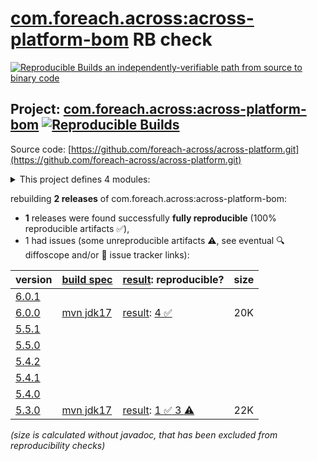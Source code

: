 [com.foreach.across:across-platform-bom](https://central.sonatype.com/artifact/com.foreach.across/across-platform-bom/versions) RB check
=======

[![Reproducible Builds](https://reproducible-builds.org/images/logos/rb.svg) an independently-verifiable path from source to binary code](https://reproducible-builds.org/)

## Project: [com.foreach.across:across-platform-bom](https://central.sonatype.com/artifact/com.foreach.across/across-platform-bom/versions) [![Reproducible Builds](https://img.shields.io/endpoint?url=https://raw.githubusercontent.com/jvm-repo-rebuild/reproducible-central/master/content/com/foreach/across/platform/badge.json)](https://github.com/jvm-repo-rebuild/reproducible-central/blob/master/content/com/foreach/across/platform/README.md)

Source code: [https://github.com/foreach-across/across-platform.git](https://github.com/foreach-across/across-platform.git)

<details><summary>This project defines 4 modules:</summary>

* [com.foreach.across:across-application-parent](https://central.sonatype.com/artifact/com.foreach.across/across-application-parent/overview)
* [com.foreach.across:across-module-parent](https://central.sonatype.com/artifact/com.foreach.across/across-module-parent/overview)
* [com.foreach.across:across-platform-bom](https://central.sonatype.com/artifact/com.foreach.across/across-platform-bom/overview)
* [com.foreach.across:across-platform-dependencies](https://central.sonatype.com/artifact/com.foreach.across/across-platform-dependencies/overview)
</details>

rebuilding **2 releases** of com.foreach.across:across-platform-bom:
- **1** releases were found successfully **fully reproducible** (100% reproducible artifacts :white_check_mark:),
- 1 had issues (some unreproducible artifacts :warning:, see eventual :mag: diffoscope and/or :memo: issue tracker links):

| version | [build spec](/BUILDSPEC.md) | [result](https://reproducible-builds.org/docs/jvm/): reproducible? | size |
| -- | --------- | ------ | -- |
| [6.0.1](https://central.sonatype.com/artifact/com.foreach.across/across-platform-bom/6.0.1/pom) | | | |
| [6.0.0](https://central.sonatype.com/artifact/com.foreach.across/across-platform-bom/6.0.0/pom) | [mvn jdk17](platform-6.0.0.buildspec) | [result](across-module-parent-6.0.0.buildinfo): [4 :white_check_mark: ](across-module-parent-6.0.0.buildcompare) | 20K |
| [5.5.1](https://central.sonatype.com/artifact/com.foreach.across/across-platform-bom/5.5.1/pom) | | | |
| [5.5.0](https://central.sonatype.com/artifact/com.foreach.across/across-platform-bom/5.5.0/pom) | | | |
| [5.4.2](https://central.sonatype.com/artifact/com.foreach.across/across-platform-bom/5.4.2/pom) | | | |
| [5.4.1](https://central.sonatype.com/artifact/com.foreach.across/across-platform-bom/5.4.1/pom) | | | |
| [5.4.0](https://central.sonatype.com/artifact/com.foreach.across/across-platform-bom/5.4.0/pom) | | | |
| [5.3.0](https://central.sonatype.com/artifact/com.foreach.across/across-platform-bom/5.3.0/pom) | [mvn jdk17](platform-5.3.0.buildspec) | [result](across-module-parent-5.3.0.buildinfo): [1 :white_check_mark:  3 :warning:](across-module-parent-5.3.0.buildcompare) | 22K |

<i>(size is calculated without javadoc, that has been excluded from reproducibility checks)</i>
